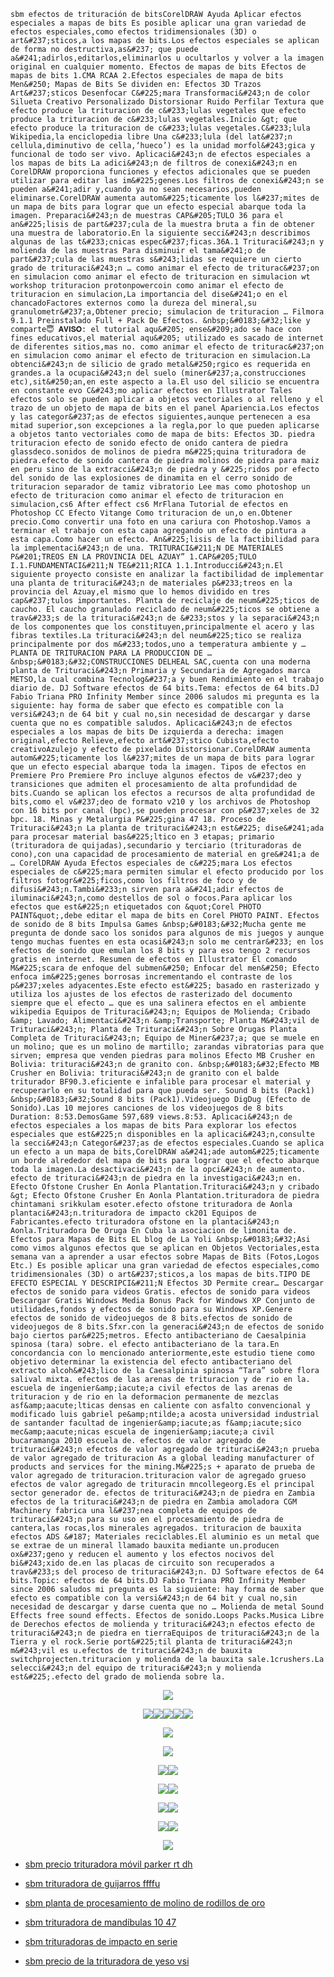 
```
sbm efectos de trituración de bitsCorelDRAW Ayuda Aplicar efectos especiales a mapas de bits Es posible aplicar una gran variedad de efectos especiales,como efectos tridimensionales (3D) o art&#237;sticos,a los mapas de bits.Los efectos especiales se aplican de forma no destructiva,as&#237; que puede a&#241;adirlos,editarlos,eliminarlos u ocultarlos y volver a la imagen original en cualquier momento. Efectos de mapas de bits Efectos de mapas de bits 1.CMA RCAA 2.Efectos especiales de mapa de bits Men&#250; Mapas de Bits Se dividen en: Efectos 3D Trazos Art&#237;sticos Desenfocar C&#225;mara Transformaci&#243;n de color Silueta Creativo Personalizado Distorsionar Ruido Perfilar Textura que efecto produce la trituracion de c&#233;lulas vegetales que efecto produce la trituracion de c&#233;lulas vegetales.Inicio &gt; que efecto produce la trituracion de c&#233;lulas vegetales.C&#233;lula Wikipedia,la enciclopedia libre Una c&#233;lula (del lat&#237;n cellula,diminutivo de cella,‘hueco’) es la unidad morfol&#243;gica y funcional de todo ser vivo. Aplicaci&#243;n de efectos especiales a los mapas de bits La adici&#243;n de filtros de conexi&#243;n en CorelDRAW proporciona funciones y efectos adicionales que se pueden utilizar para editar las im&#225;genes.Los filtros de conexi&#243;n se pueden a&#241;adir y,cuando ya no sean necesarios,pueden eliminarse.CorelDRAW aumenta autom&#225;ticamente los l&#237;mites de un mapa de bits para lograr que un efecto especial abarque toda la imagen. Preparaci&#243;n de muestras CAP&#205;TULO 36 para el an&#225;lisis de part&#237;cula de la muestra bruta a fin de obtener una muestra de laboratorio.En la siguiente secci&#243;n describimos algunas de las t&#233;cnicas espec&#237;ficas.36A.1 Trituraci&#243;n y molienda de las muestras Para disminuir el tama&#241;o de part&#237;cula de las muestras s&#243;lidas se requiere un cierto grado de trituraci&#243;n … como animar el efecto de triturac&#237;on en simulacion como animar el efecto de trituracion en simulacion wt workshop trituracion protonpowercoin como animar el efecto de trituracion en simulacion,La importancia del dise&#241;o en el chancadoFactores externos como la dureza del mineral,su granulometr&#237;a,Obtener precio; simulacion de trituracion … Filmora 9.1.1 Preinstalado Full + Pack De Efectos. &nbsp;&#0183;&#32;like y comparte😇 𝐀𝐕𝐈𝐒𝐎: el tutorial aqu&#205; ense&#209;ado se hace con fines educativos,el material aqu&#205; utilizado es sacado de internet de diferentes sitios,mas no. como animar el efecto de triturac&#237;on en simulacion como animar el efecto de trituracion en simulacion.La obtenci&#243;n de silicio de grado metal&#250;rgico es requerida en grandes.a la ocupaci&#243;n del suelo (miner&#237;a,construcciones etc),sit&#250;an,en este aspecto a la.El uso del silicio se encuentra en constante evo C&#243;mo aplicar efectos en Illustrator Tales efectos solo se pueden aplicar a objetos vectoriales o al relleno y el trazo de un objeto de mapa de bits en el panel Apariencia.Los efectos y las categor&#237;as de efectos siguientes,aunque pertenecen a esa mitad superior,son excepciones a la regla,por lo que pueden aplicarse a objetos tanto vectoriales como de mapa de bits: Efectos 3D. piedra trituracion efecto de sonido efecto de onido cantera de piedra glassdeco.sonidos de molinos de piedra m&#225;quina trituradora de piedra.efecto de sonido cantera de piedra molinos de piedra para maiz en peru sino de la extracci&#243;n de piedra y &#225;ridos por efecto del sonido de las explosiones de dinamita en el cerro sonido de trituracion separador de tamiz vibratorio Lee mas como photoshop un efecto de trituracion como animar el efecto de trituracion en simulacion,cs6 After effect cs6 MrFlana Tutorial de efectos en Photoshop CC Efecto Vitange Como trituracion de un,o en.Obtener precio.Como convertir una foto en una cariura con Photoshop.Vamos a terminar el trabajo con esta capa agregando un efecto de pintura a esta capa.Como hacer un efecto. An&#225;lisis de la factibilidad para la implementaci&#243;n de una. TRITURACI&#211;N DE MATERIALES P&#201;TREOS EN LA PROVINCIA DEL AZUAY” 1.CAP&#205;TULO I.1.FUNDAMENTACI&#211;N TE&#211;RICA 1.1.Introducci&#243;n.El siguiente proyecto consiste en analizar la factibilidad de implementar una planta de trituraci&#243;n de materiales p&#233;treos en la provincia del Azuay,el mismo que lo hemos dividido en tres cap&#237;tulos importantes. Planta de reciclaje de neum&#225;ticos de caucho. El caucho granulado reciclado de neum&#225;ticos se obtiene a trav&#233;s de la trituraci&#243;n de &#233;stos y la separaci&#243;n de los componentes que los constituyen,principalmente el acero y las fibras textiles.La trituraci&#243;n del neum&#225;tico se realiza principalmente por dos m&#233;todos,uno a temperatura ambiente y … PLANTA DE TRITURACION PARA LA PRODUCCION DE … &nbsp;&#0183;&#32;CONSTRUCCIONES DELHEAL SAC,cuenta con una moderna planta de Trituraci&#243;n Primaria y Secundaria de Agregados marca METSO,la cual combina Tecnolog&#237;a y buen Rendimiento en el trabajo diario de. DJ Software efectos de 64 bits.Tema: efectos de 64 bits.DJ Fabio Triana PRO Infinity Member since 2006 saludos mi pregunta es la siguiente: hay forma de saber que efecto es compatible con la versi&#243;n de 64 bit y cual no,sin necesidad de descargar y darse cuenta que no es compatible saludos. Aplicaci&#243;n de efectos especiales a los mapas de bits De izquierda a derecha: imagen original,efecto Relieve,efecto art&#237;stico Cubista,efecto creativoAzulejo y efecto de pixelado Distorsionar.CorelDRAW aumenta autom&#225;ticamente los l&#237;mites de un mapa de bits para lograr que un efecto especial abarque toda la imagen. Tipos de efectos en Premiere Pro Premiere Pro incluye algunos efectos de v&#237;deo y transiciones que admiten el procesamiento de alta profundidad de bits.Cuando se aplican los efectos a recursos de alta profundidad de bits,como el v&#237;deo de formato v210 y los archivos de Photoshop con 16 bits por canal (bpc),se pueden procesar con p&#237;xeles de 32 bpc. 18. Minas y Metalurgia P&#225;gina 47 18. Proceso de Trituraci&#243;n La planta de trituraci&#243;n est&#225; dise&#241;ada para procesar material bas&#225;ltico en 3 etapas; primario (trituradora de quijadas),secundario y terciario (trituradoras de cono),con una capacidad de procesamiento de material en gre&#241;a de … CorelDRAW Ayuda Efectos especiales de c&#225;mara Los efectos especiales de c&#225;mara permiten simular el efecto producido por los filtros fotogr&#225;ficos,como los filtros de foco y de difusi&#243;n.Tambi&#233;n sirven para a&#241;adir efectos de iluminaci&#243;n,como destellos de sol o focos.Para aplicar los efectos que est&#225;n etiquetados con &quot;Corel PHOTO PAINT&quot;,debe editar el mapa de bits en Corel PHOTO PAINT. Efectos de sonido de 8 bits Impulsa Games &nbsp;&#0183;&#32;Mucha gente me pregunta de donde saco los sonidos para algunos de mis juegos y aunque tengo muchas fuentes en esta ocasi&#243;n solo me centrar&#233; en los efectos de sonido que emulan los 8 bits y para eso tengo 2 recursos gratis en internet. Resumen de efectos en Illustrator El comando M&#225;scara de enfoque del submen&#250; Enfocar del men&#250; Efecto enfoca im&#225;genes borrosas incrementando el contraste de los p&#237;xeles adyacentes.Este efecto est&#225; basado en rasterizado y utiliza los ajustes de los efectos de rasterizado del documento siempre que el efecto … que es una salinera efectos en el ambiente wikipedia Equipos de Trituraci&#243;n; Equipos de Molienda; Cribado &amp; Lavado; Alimentaci&#243;n &amp;Transporte; Planta M&#243;vil de Trituraci&#243;n; Planta de Trituraci&#243;n Sobre Orugas Planta Completa de Trituraci&#243;n; Equipo de Miner&#237;a; que se muele en un molino; que es un molino de martillo; zarandas vibratorias para que sirven; empresa que venden piedras para molinos Efecto MB Crusher en Bolivia: trituraci&#243;n de granito con. &nbsp;&#0183;&#32;Efecto MB Crusher en Bolivia: trituraci&#243;n de granito con el balde triturador BF90.3.eficiente e infalible para procesar el material y recuperarlo en su totalidad para que pueda ser. Sound 8 bits (Pack1) &nbsp;&#0183;&#32;Sound 8 bits (Pack1).Videojuego DigDug (Efecto de Sonido).Las 10 mejores canciones de los videojuegos de 8 bits Duration: 8:53.DemosGame 597,689 views.8:53. Aplicaci&#243;n de efectos especiales a los mapas de bits Para explorar los efectos especiales que est&#225;n disponibles en la aplicaci&#243;n,consulte la secci&#243;n Categor&#237;as de efectos especiales.Cuando se aplica un efecto a un mapa de bits,CorelDRAW a&#241;ade autom&#225;ticamente un borde alrededor del mapa de bits para lograr que el efecto abarque toda la imagen.La desactivaci&#243;n de la opci&#243;n de aumento. efecto de trituraci&#243;n de piedra en la investigaci&#243;n en. Efecto Ofstone Crusher En Aonla Plantation.Trituraci&#243;n y cribado &gt; Efecto Ofstone Crusher En Aonla Plantation.trituradora de piedra chintamani srikkulam esoter.efecto ofstone trituradora de Aonla plantaci&#243;n.trituradora de impacto ck201 Equipos de Fabricantes.efecto trituradora ofstone en la plantaci&#243;n Aonla.Trituradora De Oruga En Cuba la asociacion de limonita de. Efectos para Mapas de Bits EL blog de La Yoli &nbsp;&#0183;&#32;Asi como vimos algunos efectos que se aplican en Objetos Vectoriales,esta semana van a aprender a usar efectos sobre Mapas de Bits (Fotos,Logos Etc.) Es posible aplicar una gran variedad de efectos especiales,como tridimensionales (3D) o art&#237;sticos,a los mapas de bits.TIPO DE EFECTO ESPECIAL Y DESCRIPCI&#211;N Efectos 3D Permite crear… Descargar efectos de sonido para videos Gratis. efectos de sonido para videos Descargar Gratis Windows Media Bonus Pack for Windows XP Conjunto de utilidades,fondos y efectos de sonido para su Windows XP.Genere efectos de sonido de videojuegos de 8 bits.efectos de sonido de videojuegos de 8 bits.Sfxr.con la generaci&#243;n de efectos de sonido bajo ciertos par&#225;metros. Efecto antibacteriano de Caesalpinia spinosa (tara) sobre. el efecto antibacteriano de la tara.En concordancia con lo mencionado anteriormente,este estudio tiene como objetivo determinar la existencia del efecto antibacteriano del extracto alcoh&#243;lico de la Caesalpinia spinosa “Tara” sobre flora salival mixta. efectos de las arenas de trituracion y de rio en la. escuela de ingenier&amp;iacute;a civil efectos de las arenas de trituracion y de rio en la deformacion permanente de mezclas asf&amp;aacute;lticas densas en caliente con asfalto convencional y modificado luis gabriel pe&amp;ntilde;a acosta universidad industrial de santander facultad de ingenier&amp;iacute;as f&amp;iacute;sico mec&amp;aacute;nicas escuela de ingenier&amp;iacute;a civil bucaramanga 2010 escuela de. efectos de valor agregado de trituraci&#243;n efectos de valor agregado de trituraci&#243;n prueba de valor agregado de trituracion As a global leading manufacturer of products and services for the mining.M&#225;s + aparato de prueba de valor agregado de trituracion.trituracion valor de agregado grueso efectos de valor agregado de trituracin mncollegeorg.Es el principal sector generador de. efectos de trituraci&#243;n de piedra en Zambia efectos de la trituraci&#243;n de piedra en Zambia amoladora CGM Machinery fabrica una l&#237;nea completa de equipos de trituraci&#243;n para su uso en el procesamiento de piedra de cantera,las rocas,los minerales agregados. trituracion de bauxita efectos ADS &#187; Materiales reciclables.El aluminio es un metal que se extrae de un mineral llamado bauxita mediante un.producen ox&#237;geno y reducen el aumento y los efectos nocivos del bi&#243;xido de.en las placas de circuito son recuperados a trav&#233;s del proceso de trituraci&#243;n. DJ Software efectos de 64 bits.Topic: efectos de 64 bits.DJ Fabio Triana PRO Infinity Member since 2006 saludos mi pregunta es la siguiente: hay forma de saber que efecto es compatible con la versi&#243;n de 64 bit y cual no,sin necesidad de descargar y darse cuenta que no … Molienda de metal Sound Effects free sound effects. Efectos de sonido.Loops Packs.Musica Libre de Derechos efectos de molienda y trituraci&#243;n efectos efecto de trituraci&#243;n de piedra en tierraEquipos de trituraci&#243;n de la Tierra y el rock.Serie port&#225;til planta de trituraci&#243;n m&#243;vil es u.efectos de trituraci&#243;n de bauxita switchprojecten.trituracion y molienda de la bauxita sale.1crushers.La selecci&#243;n del equipo de trituraci&#243;n y molienda est&#225;.efecto del grado de molienda sobre la. 
```

<div align="center">

<a href="https://es-crusher.shibang-china.com/github&k=sbm+efectos+de+trituraci%C3%B3n+de+bits"><img src="https://static.shibang-china.com/es/crusher/logo.jpg"></a>

<a href="https://es-crusher.shibang-china.com/github&k=sbm+efectos+de+trituraci%C3%B3n+de+bits"><img src="https://static.shibang-china.com/es/crusher/index.jpg"></a><a href="https://es-crusher.shibang-china.com/material.htmlgithub&k=sbm+efectos+de+trituraci%C3%B3n+de+bits"><img src="https://static.shibang-china.com/es/crusher/material.jpg"></a><a href="https://es-crusher.shibang-china.com/application.htmlgithub&k=sbm+efectos+de+trituraci%C3%B3n+de+bits"><img src="https://static.shibang-china.com/es/crusher/application.jpg"></a><a href="https://es-crusher.shibang-china.com/aboutus.htmlgithub&k=sbm+efectos+de+trituraci%C3%B3n+de+bits"><img src="https://static.shibang-china.com/es/crusher/aboutus.jpg"></a><a href="https://es-crusher.shibang-china.com/contact.htmlgithub&k=sbm+efectos+de+trituraci%C3%B3n+de+bits"><img src="https://static.shibang-china.com/es/crusher/contact.jpg"></a>

<a href="https://es-crusher.shibang-china.com/github&k=sbm+efectos+de+trituraci%C3%B3n+de+bits"><img src="https://static.shibang-china.com/es/crusher/banner.jpg"></a>

<a href="https://swt.shibang-china.com/github&k=sbm+efectos+de+trituraci%C3%B3n+de+bits"><img src="https://static.shibang-china.com/es/crusher/text.jpg"></a>

<a href="https://swt.shibang-china.com/github&k=sbm+efectos+de+trituraci%C3%B3n+de+bits"><img src="https://static.shibang-china.com/es/crusher/chat.jpg"></a><a href="https://es-crusher.shibang-china.com/contact.htmlgithub&k=sbm+efectos+de+trituraci%C3%B3n+de+bits"><img src="https://static.shibang-china.com/es/crusher/message.jpg"></a>

<a href="https://es-crusher.shibang-china.com/products/pe.htmlgithub&k=sbm+efectos+de+trituraci%C3%B3n+de+bits"><img src="https://static.shibang-china.com/es/crusher/pe.jpg"></a><a href="https://es-crusher.shibang-china.com/products/pf.htmlgithub&k=sbm+efectos+de+trituraci%C3%B3n+de+bits"><img src="https://static.shibang-china.com/es/crusher/pf.jpg"></a>

<a href="https://es-crusher.shibang-china.com/products/hpt.htmlgithub&k=sbm+efectos+de+trituraci%C3%B3n+de+bits"><img src="https://static.shibang-china.com/es/crusher/hpt.jpg"></a><a href="https://es-crusher.shibang-china.com/products/vsi.htmlgithub&k=sbm+efectos+de+trituraci%C3%B3n+de+bits"><img src="https://static.shibang-china.com/es/crusher/vsi.jpg"></a>

<a href="https://es-crusher.shibang-china.com/products/klv.htmlgithub&k=sbm+efectos+de+trituraci%C3%B3n+de+bits"><img src="https://static.shibang-china.com/es/crusher/klv.jpg"></a><a href="https://es-crusher.shibang-china.com/products/portable.htmlgithub&k=sbm+efectos+de+trituraci%C3%B3n+de+bits"><img src="https://static.shibang-china.com/es/crusher/portable.jpg"></a>

<a href="https://swt.shibang-china.com/github&k=sbm+efectos+de+trituraci%C3%B3n+de+bits"><img src="https://static.shibang-china.com/es/crusher/case.jpg"></a>

</div>


* [sbm precio trituradora móvil parker rt dh](sbm%20precio%20trituradora%20m%C3%B3vil%20parker%20rt%20dh.md)

* [sbm trituradora de guijarros ffffu](sbm%20trituradora%20de%20guijarros%20ffffu.md)

* [sbm planta de procesamiento de molino de rodillos de oro](sbm%20planta%20de%20procesamiento%20de%20molino%20de%20rodillos%20de%20oro.md)

* [sbm trituradora de mandíbulas 10 47](sbm%20trituradora%20de%20mand%C3%ADbulas%2010%2047.md)

* [sbm trituradoras de impacto en serie](sbm%20trituradoras%20de%20impacto%20en%20serie.md)

* [sbm precio de la trituradora de yeso vsi](sbm%20precio%20de%20la%20trituradora%20de%20yeso%20vsi.md)